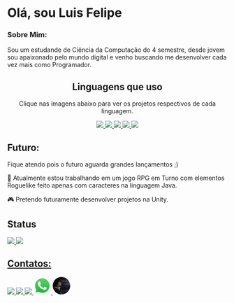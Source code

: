<h1>Olá, sou Luis Felipe</h1> 
<h3>Sobre Mim:</h3>
<p>Sou um estudande de Ciência da Computação do 4 semestre, desde jovem sou apaixonado pelo mundo digital e venho buscando me desenvolver cada vez mais como Programador.</p>
<div style="text-align: center;">
    <h2>Linguagens que uso</h2>
    <p>Clique nas imagens abaixo para ver os projetos respectivos de cada linguagem.</p>
    <a href="https://github.com/Luis01Felipe?tab=repositories&q=&type=&language=java&sort=">
        <img src="https://cdn.jsdelivr.net/gh/devicons/devicon/icons/java/java-original.svg" width="40px" />
    </a>
    <a href="https://github.com/Luis01Felipe?tab=repositories&q=&type=&language=python&sort=">
        <img src="https://cdn.jsdelivr.net/gh/devicons/devicon/icons/python/python-original.svg" width="40px" />
    </a>
    <a href="https://github.com/Luis01Felipe?tab=repositories&q=&type=&language=html&sort=">
        <img src="https://cdn.jsdelivr.net/gh/devicons/devicon/icons/html5/html5-original.svg" width="40px" />
        <img src="https://cdn.jsdelivr.net/gh/devicons/devicon/icons/css3/css3-original.svg" width="40px" />
    </a>
    <img src="https://cdn.jsdelivr.net/gh/devicons/devicon/icons/unity/unity-original.svg" width="40px" />
</div>

<div>
    <h2>Futuro:</h2>
    <p>Fique atendo pois o futuro aguarda grandes lançamentos ;)</p>
    <p>🔭 Atualmente estou trabalhando em um jogo RPG em Turno com elementos Roguelike feito apenas com caracteres na linguagem Java.</p>
    <p>🎮 Pretendo futuramente desenvolver projetos na Unity.</p>
</div>
 
<div>
          <h2>Status</h2>
<a href="https://github.com/Luis01Felipe">
<img loading="lazy" height="180em" src="https://github-readme-stats.vercel.app/api/top-langs/?username=Luis01Felipe&layout=compact&langs_count=7&theme=dracula"/>
<img loading="lazy" height="180em" src="https://github-readme-stats.vercel.app/api?username=Luis01Felipe&show_icons=true&theme=dracula&include_all_commits=true&count_private=true"/>
</div>

<div>
<h2>Contatos:</h2>
<a href="https://www.linkedin.com/in/luis-felipe-moraes-gomes-couto-b10781201/" target="_blank">
           <img src="https://cdn.jsdelivr.net/gh/devicons/devicon/icons/linkedin/linkedin-original.svg" width=40px/>
</a>
<a href="https://discord.gg/beater01" target="_blank">
            <img src="https://images-eds-ssl.xboxlive.com/image?url=Q_rwcVSTCIytJ0KOzcjWTYl.n38D8jlKWXJx7NRJmQKBAEDCgtTAQ0JS02UoaiwRCHTTX1RAopljdoYpOaNfVf5nBNvbwGfyR5n4DAs0DsOwxSO9puiT_GgKqinHT8HsW8VYeiiuU1IG3jY69EhnsQ--&format=source" width=40px>
</a>
<a href="mailto:luislf.tlhf@gmail.com" target="_blank">
           <img src="https://planet.s3.us-east-1.wasabisys.com/2022/02/gmail-tests-its-new-look-and-will-make-the-total.jpg" width=67px/>
</a>
<a href="https://wa.me/5511989583064?text=Olá,%20gostaria%20de%20falar%20com%20você." target="_blank">
            <img src="whats-logo.jpg" width=40px>
</a>
<a href="https://luis01felipe.github.io/LuisFelipe.github.io/index.html">
            <img src="background-logo_sphere.png" width=40px>
</a>
</div>

